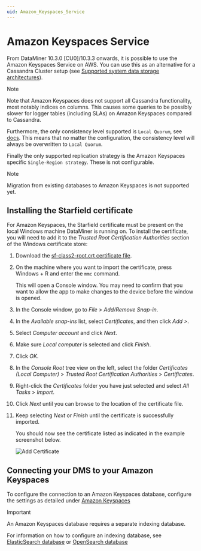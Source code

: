 ```yaml
---
uid: Amazon_Keyspaces_Service
---
```


# Amazon Keyspaces Service

From DataMiner 10.3.0 [CU0]/10.3.3 onwards, it is possible to use the Amazon Keyspaces Service on AWS. You can use this as an alternative for a Cassandra Cluster setup (see [Supported system data storage architectures](xref:Supported_system_data_storage_architectures)).

> [!NOTE]
> Note that Amazon Keyspaces does not support all Cassandra functionality, most notably indices on columns. This causes some queries to be possibly slower for logger tables (including SLAs) on Amazon Keyspaces compared to Cassandra.
>
> Furthermore, the only consistency level supported is `Local Quorum`, see [docs](https://docs.aws.amazon.com/keyspaces/latest/devguide/consistency.html). This means that no matter the configuration, the consistency level will always be overwritten to `Local Quorum`.
>
> Finally the only supported replication strategy is the Amazon Keyspaces specific `Single-Region strategy`. These is not configurable.

> [!NOTE]
> Migration from existing databases to Amazon Keyspaces is not supported yet.

## Installing the Starfield certificate

For Amazon Keyspaces, the Starfield certificate must be present on the local Windows machine DataMiner is running on. To install the certificate, you will need to add it to the *Trusted Root Certification Authorities* section of the Windows certificate store:

1. Download the [sf-class2-root.crt certificate file](https://certs.secureserver.net/repository/sf-class2-root.crt).

1. On the machine where you want to import the certificate, press Windows + R and enter the `mmc` command.

   This will open a Console window. You may need to confirm that you want to allow the app to make changes to the device before the window is opened.

1. In the Console window, go to *File* > *Add/Remove Snap-in*.

1. In the *Available snap-ins* list, select *Certificates*, and then click *Add >*.

1. Select *Computer account* and click *Next*.

1. Make sure *Local computer* is selected and click *Finish*.

1. Click *OK*.

1. In the *Console Root* tree view on the left, select the folder *Certificates (Local Computer)* > *Trusted Root Certification Authorities* > *Certificates*.

1. Right-click the *Certificates* folder you have just selected and select *All Tasks* > *Import*.

1. Click *Next* until you can browse to the location of the certificate file.

1. Keep selecting *Next* or *Finish* until the certificate is successfully imported.

   You should now see the certificate listed as indicated in the example screenshot below.

   ![Add Certificate](~/user-guide/images/aks_add_certificate.png)

## Connecting your DMS to your Amazon Keyspaces

To configure the connection to an Amazon Keyspaces database, configure the settings as detailed under [Amazon Keyspaces](xref:Configuring_the_database_settings_in_Cube#amazon-keyspaces)

> [!IMPORTANT]
> An Amazon Keyspaces database requires a separate indexing database.
>
> For information on how to configure an indexing database, see [ElasticSearch database](xref:Elasticsearch_database) or [OpenSearch database](xref:OpenSearch_database)
